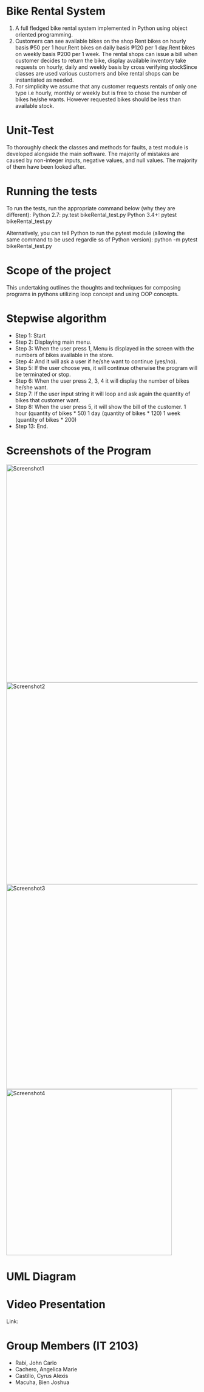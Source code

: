 # Bike Rental System

1. A full fledged bike rental system implemented in Python using object oriented programming.
2. Customers can see available bikes on the shop Rent bikes on hourly basis ₱50 per 1 hour.Rent bikes on daily basis ₱120 per 1 day.Rent bikes on weekly basis ₱200 per 1 week. The rental shops can issue a bill when customer decides to return the bike, display available inventory take requests on hourly, daily and weekly basis by cross verifying stockSince classes are used various customers and bike rental shops can be instantiated as needed.
3. For simplicity we assume that any customer requests rentals of only one type i.e hourly, monthly or weekly but is free to chose the number of bikes he/she wants. However requested bikes should be less than available stock.

# Unit-Test
To thoroughly check the classes and methods for faults, a test module is developed alongside the main software. The majority of mistakes are caused by non-integer inputs, negative values, and null values. The majority of them have been looked after.

# Running the tests
To run the tests, run the appropriate command below (why they are different):
Python 2.7: py.test bikeRental_test.py
Python 3.4+: pytest bikeRental_test.py

Alternatively, you can tell Python to run the pytest module (allowing the same command to be used regardle ss of Python version): python -m pytest bikeRental_test.py

# Scope of the project 
This undertaking outlines the thoughts and techniques for composing programs in pythons utilizing loop concept and using OOP concepts.


# Stepwise algorithm
- Step 1:	  Start
- Step 2:	  Displaying main menu.
- Step 3:   When the user press 1, Menu is displayed in the screen with the numbers of bikes available in the store.
- Step 4:	  And it will ask a user if he/she want to continue (yes/no).
- Step 5:   If the user choose yes, it will continue otherwise the program will be terminated or stop.
- Step 6:   When the user press 2, 3, 4 it will display the number of bikes he/she want.
- Step 7:   If the user input string it will loop  and ask again the quantity of bikes that customer want.
- Step 8:   When the user press 5, it will show the bill of the customer. 1 hour (quantity of bikes * 50) 1 day (quantity of bikes * 120) 1 week (quantity of bikes * 200)
- Step 13:	 End.


# Screenshots of the Program

<img width="572" alt="Screenshot1" src="https://user-images.githubusercontent.com/113867873/206838092-6a8e4226-01c9-44ef-aef6-b928036f43d2.png">

<img width="530" alt="Screenshot2" src="https://user-images.githubusercontent.com/113867873/206838133-98df10dd-6845-41f0-ba3b-05da0c4dd138.png">

<img width="538" alt="Screenshot3" src="https://user-images.githubusercontent.com/113867873/206838183-06f61158-c27e-4158-bf8a-e1967193b833.png">

<img width="436" alt="Screenshot4" src="https://user-images.githubusercontent.com/113867873/206838246-929a64c8-c368-4f17-805e-443662159e83.png">


# UML Diagram



# Video Presentation
Link: 


# Group Members (IT 2103)
* Rabi, John Carlo
* Cachero, Angelica Marie
* Castillo, Cyrus Alexis
* Macuha, Bien Joshua

